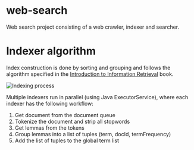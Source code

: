 # web-search
Web search project consisting of a web crawler, indexer and searcher.

# Indexer algorithm

Index construction is done by sorting and grouping and follows the algorithm specified in the [Introduction to Information Retrieval](https://nlp.stanford.edu/IR-book/information-retrieval-book.html) book.

![Indexing process](https://nlp.stanford.edu/IR-book/html/htmledition/img54.png)

Multiple indexers run in parallel (using Java ExecutorService), where each indexer has the following workflow:

1. Get document from the document queue
2. Tokenize the document and strip all stopwords
3. Get lemmas from the tokens
4. Group lemmas into a list of tuples (term, docId, termFrequency)
5. Add the list of tuples to the global term list
